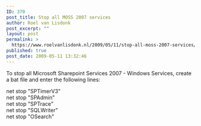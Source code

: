 ```yaml
---
ID: 370
post_title: Stop all MOSS 2007 services
author: Roel van Lisdonk
post_excerpt: ""
layout: post
permalink: >
  https://www.roelvanlisdonk.nl/2009/05/11/stop-all-moss-2007-services/
published: true
post_date: 2009-05-11 13:32:46
---
```

<p>To stop all Microsoft Sharepoint Services 2007 - Windows Services, create a bat file and enter the following lines:</p> <p>net stop "SPTimerV3"<br />net stop "SPAdmin"<br />net stop "SPTrace"<br />net stop "SQLWriter"<br />net stop "OSearch"</p>